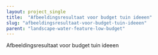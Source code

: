 ```yaml
---
layout: project_single
title:  "Afbeeldingsresultaat voor budget tuin ideeen"
slug: "afbeeldingsresultaat-voor-budget-tuin-ideeen"
parent: "landscape-water-feature-low-budget"
---
```

Afbeeldingsresultaat voor budget tuin ideeen